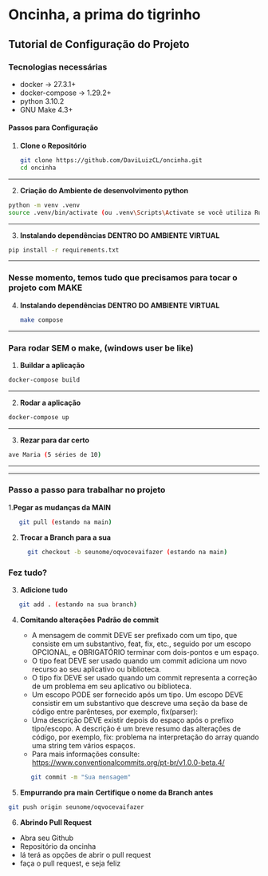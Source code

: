 # Oncinha, a prima do tigrinho


## Tutorial de Configuração do Projeto

### Tecnologias necessárias
  - docker -> 27.3.1+
  - docker-compose -> 1.29.2+
  - python 3.10.2
  - GNU Make 4.3+

#### Passos para Configuração

1. **Clone o Repositório**
   ```bash
   git clone https://github.com/DaviLuizCL/oncinha.git
   cd oncinha
   ```

   

---
2. **Criação do Ambiente de desenvolvimento python**
  ```bash
  python -m venv .venv
  source .venv/bin/activate (ou .venv\Scripts\Activate se você utiliza Ruindows)
```
---
3. **Instalando dependências DENTRO DO AMBIENTE VIRTUAL**
  ```bash
  pip install -r requirements.txt
  ```
---
### Nesse momento, temos tudo que precisamos para tocar o projeto com MAKE

4. **Instalando dependências DENTRO DO AMBIENTE VIRTUAL**
    ```bash
    make compose
    ```

---

### Para rodar SEM o make, (windows user be like)


1. **Buildar a aplicação**
  ```bash
  docker-compose build
  ```
---

2. **Rodar a aplicação**
 ```bash
docker-compose up
 ```
---
3. **Rezar para dar certo**
 ```bash
ave Maria (5 séries de 10)
  ```


---
---
### Passo a passo para trabalhar no projeto

1.**Pegar as mudanças da MAIN** 
  ```bash
     git pull (estando na main)
   ```

2. **Trocar a Branch para a sua**
   ```bash
     git checkout -b seunome/oqvocevaifazer (estando na main)
   ```


### Fez tudo?

3. **Adicione tudo** 
  ```bash
     git add . (estando na sua branch)
  ```
4. **Comitando alterações**
   **Padrão de commit**
   - A mensagem de commit DEVE ser prefixado com um tipo, que consiste em um substantivo, feat, fix, etc., seguido por um escopo OPCIONAL, e OBRIGATÓRIO terminar com dois-pontos e um espaço.
   - O tipo feat DEVE ser usado quando um commit adiciona um novo recurso ao seu aplicativo ou biblioteca.
   - O tipo fix DEVE ser usado quando um commit representa a correção de um problema em seu aplicativo ou biblioteca.
   - Um escopo PODE ser fornecido após um tipo. Um escopo DEVE consistir em um substantivo que descreve uma seção da base de código entre parênteses, por exemplo, fix(parser): 
   - Uma descrição DEVE existir depois do espaço após o prefixo tipo/escopo. A descrição é um breve resumo das alterações de código, por exemplo, fix: problema na interpretação do array quando uma string tem vários espaços.
   - Para mais informações consulte: https://www.conventionalcommits.org/pt-br/v1.0.0-beta.4/
   ```bash
      git commit -m "Sua mensagem"
   ```

5. **Empurrando pra main**
**Certifique o nome da Branch antes**
```bash
git push origin seunome/oqvocevaifazer
```
6. **Abrindo Pull Request**
- Abra seu Github
- Repositório da oncinha
- lá terá as opções de abrir o pull request
- faça o pull request, e seja feliz